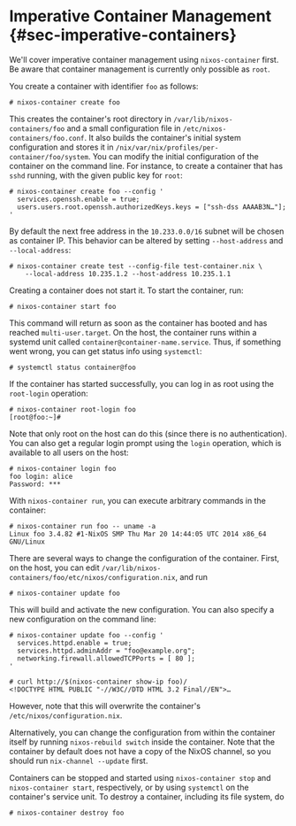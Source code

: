 # Imperative Container Management {#sec-imperative-containers}

We'll cover imperative container management using `nixos-container`
first. Be aware that container management is currently only possible as
`root`.

You create a container with identifier `foo` as follows:

```ShellSession
# nixos-container create foo
```

This creates the container's root directory in `/var/lib/nixos-containers/foo`
and a small configuration file in `/etc/nixos-containers/foo.conf`. It also
builds the container's initial system configuration and stores it in
`/nix/var/nix/profiles/per-container/foo/system`. You can modify the
initial configuration of the container on the command line. For
instance, to create a container that has `sshd` running, with the given
public key for `root`:

```ShellSession
# nixos-container create foo --config '
  services.openssh.enable = true;
  users.users.root.openssh.authorizedKeys.keys = ["ssh-dss AAAAB3N…"];
'
```

By default the next free address in the `10.233.0.0/16` subnet will be
chosen as container IP. This behavior can be altered by setting
`--host-address` and `--local-address`:

```ShellSession
# nixos-container create test --config-file test-container.nix \
    --local-address 10.235.1.2 --host-address 10.235.1.1
```

Creating a container does not start it. To start the container, run:

```ShellSession
# nixos-container start foo
```

This command will return as soon as the container has booted and has
reached `multi-user.target`. On the host, the container runs within a
systemd unit called `container@container-name.service`. Thus, if
something went wrong, you can get status info using `systemctl`:

```ShellSession
# systemctl status container@foo
```

If the container has started successfully, you can log in as root using
the `root-login` operation:

```ShellSession
# nixos-container root-login foo
[root@foo:~]#
```

Note that only root on the host can do this (since there is no
authentication). You can also get a regular login prompt using the
`login` operation, which is available to all users on the host:

```ShellSession
# nixos-container login foo
foo login: alice
Password: ***
```

With `nixos-container run`, you can execute arbitrary commands in the
container:

```ShellSession
# nixos-container run foo -- uname -a
Linux foo 3.4.82 #1-NixOS SMP Thu Mar 20 14:44:05 UTC 2014 x86_64 GNU/Linux
```

There are several ways to change the configuration of the container.
First, on the host, you can edit
`/var/lib/nixos-containers/foo/etc/nixos/configuration.nix`, and run

```ShellSession
# nixos-container update foo
```

This will build and activate the new configuration. You can also specify
a new configuration on the command line:

```ShellSession
# nixos-container update foo --config '
  services.httpd.enable = true;
  services.httpd.adminAddr = "foo@example.org";
  networking.firewall.allowedTCPPorts = [ 80 ];
'

# curl http://$(nixos-container show-ip foo)/
<!DOCTYPE HTML PUBLIC "-//W3C//DTD HTML 3.2 Final//EN">…
```

However, note that this will overwrite the container's
`/etc/nixos/configuration.nix`.

Alternatively, you can change the configuration from within the
container itself by running `nixos-rebuild switch` inside the container.
Note that the container by default does not have a copy of the NixOS
channel, so you should run `nix-channel --update` first.

Containers can be stopped and started using `nixos-container
  stop` and `nixos-container start`, respectively, or by using
`systemctl` on the container's service unit. To destroy a container,
including its file system, do

```ShellSession
# nixos-container destroy foo
```

